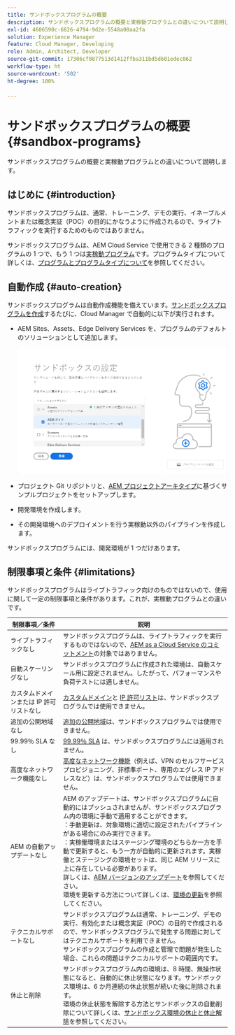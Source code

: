 ```yaml
---
title: サンドボックスプログラムの概要
description: サンドボックスプログラムの概要と実稼動プログラムとの違いについて説明します。
exl-id: 4606590c-6826-4794-9d2e-5548a00aa2fa
solution: Experience Manager
feature: Cloud Manager, Developing
role: Admin, Architect, Developer
source-git-commit: 17306cf0877513d1412ffba311bd5d601edec062
workflow-type: ht
source-wordcount: '502'
ht-degree: 100%

---
```



# サンドボックスプログラムの概要 {#sandbox-programs}

サンドボックスプログラムの概要と実稼動プログラムとの違いについて説明します。

## はじめに {#introduction}

サンドボックスプログラムは、通常、トレーニング、デモの実行、イネーブルメントまたは概念実証（POC）の目的にかなうように作成されるので、ライブトラフィックを実行するためのものではありません。

サンドボックスプログラムは、AEM Cloud Service で使用できる 2 種類のプログラムの 1 つで、もう 1 つは[実稼動プログラム](introduction-production-programs.md)です。プログラムタイプについて詳しくは、[プログラムとプログラムタイプについて](/help/implementing/cloud-manager/getting-access-to-aem-in-cloud/program-types.md)を参照してください。

## 自動作成 {#auto-creation}

サンドボックスプログラムは自動作成機能を備えています。[サンドボックスプログラムを作成](/help/implementing/cloud-manager/getting-access-to-aem-in-cloud/creating-sandbox-programs.md)するたびに、Cloud Manager で自動的に以下が実行されます。

* AEM Sites、Assets、Edge Delivery Services を、プログラムのデフォルトのソリューションとして追加します。

  ![サンドボックス用のソリューションとアドオンを選択](assets/sandbox-solutions-add-ons.png)

* プロジェクト Git リポジトリと、[AEM プロジェクトアーキタイプ](https://experienceleague.adobe.com/ja/docs/experience-manager-core-components/using/developing/archetype/overview)に基づくサンプルプロジェクトをセットアップします。
* 開発環境を作成します。
* その開発環境へのデプロイメントを行う実稼動以外のパイプラインを作成します。

サンドボックスプログラムには、開発環境が 1 つだけあります。

## 制限事項と条件 {#limitations}

サンドボックスプログラムはライブトラフィック向けのものではないので、使用に関して一定の制限事項と条件があります。これが、実稼動プログラムとの違いです。

| 制限事項／条件 | 説明 |
| --- | --- |
| ライブトラフィックなし | サンドボックスプログラムは、ライブトラフィックを実行するものではないので、[AEM as a Cloud Service のコミットメント](https://www.adobe.com/jp/legal/service-commitments.html)の対象ではありません。 |
| 自動スケーリングなし | サンドボックスプログラムに作成された環境は、自動スケール用に設定されません。したがって、パフォーマンスや負荷テストには適しません。 |
| カスタムドメインまたは IP 許可リストなし | [カスタムドメイン](/help/implementing/cloud-manager/custom-domain-names/introduction.md)と [IP 許可リスト](/help/implementing/cloud-manager/ip-allow-lists/introduction.md)は、サンドボックスプログラムでは使用できません。 |
| 追加の公開地域なし | [追加の公開地域](/help/operations/additional-publish-regions.md)は、サンドボックスプログラムでは使用できません。 |
| 99.99％ SLA なし | [99.99％ SLA](/help/implementing/cloud-manager/getting-access-to-aem-in-cloud/creating-production-programs.md#sla) は、サンドボックスプログラムには適用されません。 |
| 高度なネットワーク機能なし | [高度なネットワーク機能](/help/security/configuring-advanced-networking.md)（例えば、VPN のセルフサービスプロビジョニング、非標準ポート、専用のエグレス IP アドレスなど）は、サンドボックスプログラムでは使用できません。 |
| AEM の自動アップデートなし | AEM のアップデートは、サンドボックスプログラムに自動的にはプッシュされませんが、サンドボックスプログラム内の環境に手動で適用することができます。<br>：手動更新は、対象環境に適切に設定されたパイプラインがある場合にのみ実行できます。<br>：実稼働環境またはステージング環境のどちらか一方を手動で更新すると、もう一方が自動的に更新されます。実稼働とステージングの環境セットは、同じ AEM リリースに上に存在している必要があります。<br>詳しくは、[AEM バージョンのアップデート](/help/implementing/deploying/aem-version-updates.md)を参照してください。<br>環境を更新する方法について詳しくは、[環境の更新](/help/implementing/cloud-manager/manage-environments.md#updating-dev-environment)を参照してください。 |
| テクニカルサポートなし | サンドボックスプログラムは通常、トレーニング、デモの実行、有効化または概念実証（POC）の目的で作成されるので、サンドボックスプログラムで発生する問題に対してはテクニカルサポートを利用できません。<br>サンドボックスプログラムの作成と管理で問題が発生した場合、これらの問題はテクニカルサポートの範囲内です。 |
| 休止と削除 | サンドボックスプログラム内の環境は、8 時間、無操作状態になると、自動的に休止状態になります。サンドボックス環境は、6 か月連続の休止状態が続いた後に削除されます。<br>環境の休止状態を解除する方法とサンドボックスの自動削除について詳しくは、[サンドボックス環境の休止と休止解除](/help/implementing/cloud-manager/getting-access-to-aem-in-cloud/hibernating-environments.md)を参照してください。 |
